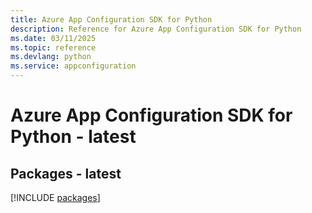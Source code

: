 ```yaml
---
title: Azure App Configuration SDK for Python
description: Reference for Azure App Configuration SDK for Python
ms.date: 03/11/2025
ms.topic: reference
ms.devlang: python
ms.service: appconfiguration
---
```

# Azure App Configuration SDK for Python - latest
## Packages - latest
[!INCLUDE [packages](app-configuration-index.md)]